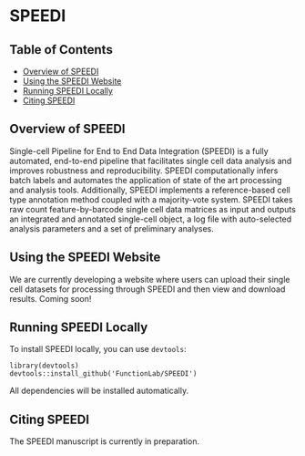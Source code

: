# SPEEDI

## Table of Contents

- [Overview of SPEEDI](#overview-of-speedi)
- [Using the SPEEDI Website](#using-the-speedi-website)
- [Running SPEEDI Locally](#running-speedi-locally)
- [Citing SPEEDI](#citing-speedi)

## Overview of SPEEDI

Single-cell Pipeline for End to End Data Integration (SPEEDI) is a fully automated, end-to-end pipeline that facilitates single cell data analysis and improves robustness and reproducibility. SPEEDI computationally infers batch labels and automates the application of state of the art processing and analysis tools. Additionally, SPEEDI implements a reference-based cell type annotation method coupled with a majority-vote system. SPEEDI takes raw count feature-by-barcode single cell data matrices as input and outputs an integrated and annotated single-cell object, a log file with auto-selected analysis parameters and a set of preliminary analyses.

## Using the SPEEDI Website

We are currently developing a website where users can upload their single cell datasets for processing through SPEEDI and then view and download results. Coming soon! 

## Running SPEEDI Locally

To install SPEEDI locally, you can use `devtools`:

```
library(devtools)
devtools::install_github('FunctionLab/SPEEDI')
```

All dependencies will be installed automatically.

## Citing SPEEDI

The SPEEDI manuscript is currently in preparation.
